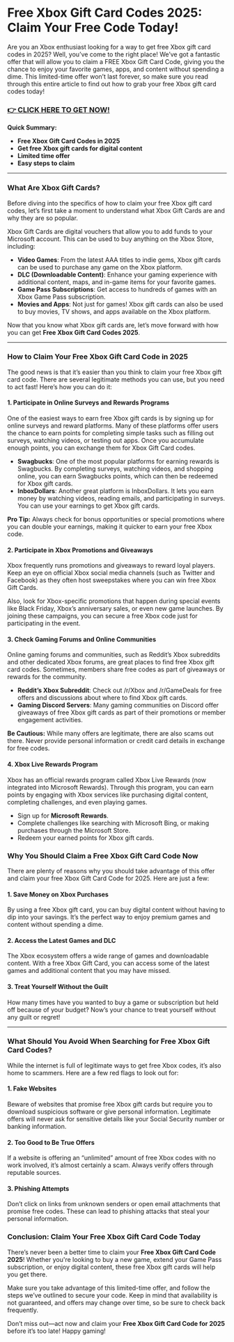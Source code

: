 # Free Xbox Gift Card Codes 2025: Claim Your Free Code Today!

Are you an Xbox enthusiast looking for a way to get free Xbox gift card codes in 2025? Well, you’ve come to the right place! We’ve got a fantastic offer that will allow you to claim a FREE Xbox Gift Card Code, giving you the chance to enjoy your favorite games, apps, and content without spending a dime. This limited-time offer won’t last forever, so make sure you read through this entire article to find out how to grab your free Xbox gift card codes today!

### [👉 CLICK HERE TO GET NOW!](https://freerewards.xyz/xbox/go/)

**Quick Summary:**  
- **Free Xbox Gift Card Codes in 2025**
- **Get free Xbox gift cards for digital content**
- **Limited time offer**
- **Easy steps to claim**

---

### What Are Xbox Gift Cards?

Before diving into the specifics of how to claim your free Xbox gift card codes, let’s first take a moment to understand what Xbox Gift Cards are and why they are so popular. 

Xbox Gift Cards are digital vouchers that allow you to add funds to your Microsoft account. This can be used to buy anything on the Xbox Store, including:

- **Video Games**: From the latest AAA titles to indie gems, Xbox gift cards can be used to purchase any game on the Xbox platform.
- **DLC (Downloadable Content)**: Enhance your gaming experience with additional content, maps, and in-game items for your favorite games.
- **Game Pass Subscriptions**: Get access to hundreds of games with an Xbox Game Pass subscription.
- **Movies and Apps**: Not just for games! Xbox gift cards can also be used to buy movies, TV shows, and apps available on the Xbox platform.

Now that you know what Xbox gift cards are, let’s move forward with how you can get **Free Xbox Gift Card Codes 2025**.

---

### How to Claim Your Free Xbox Gift Card Code in 2025

The good news is that it’s easier than you think to claim your free Xbox gift card code. There are several legitimate methods you can use, but you need to act fast! Here’s how you can do it:

#### 1. **Participate in Online Surveys and Rewards Programs**
One of the easiest ways to earn free Xbox gift cards is by signing up for online surveys and reward platforms. Many of these platforms offer users the chance to earn points for completing simple tasks such as filling out surveys, watching videos, or testing out apps. Once you accumulate enough points, you can exchange them for Xbox Gift Card codes.

- **Swagbucks**: One of the most popular platforms for earning rewards is Swagbucks. By completing surveys, watching videos, and shopping online, you can earn Swagbucks points, which can then be redeemed for Xbox gift cards.
- **InboxDollars**: Another great platform is InboxDollars. It lets you earn money by watching videos, reading emails, and participating in surveys. You can use your earnings to get Xbox gift cards.

**Pro Tip:** Always check for bonus opportunities or special promotions where you can double your earnings, making it quicker to earn your free Xbox code.

#### 2. **Participate in Xbox Promotions and Giveaways**
Xbox frequently runs promotions and giveaways to reward loyal players. Keep an eye on official Xbox social media channels (such as Twitter and Facebook) as they often host sweepstakes where you can win free Xbox Gift Cards. 

Also, look for Xbox-specific promotions that happen during special events like Black Friday, Xbox’s anniversary sales, or even new game launches. By joining these campaigns, you can secure a free Xbox code just for participating in the event.

#### 3. **Check Gaming Forums and Online Communities**
Online gaming forums and communities, such as Reddit’s Xbox subreddits and other dedicated Xbox forums, are great places to find free Xbox gift card codes. Sometimes, members share free codes as part of giveaways or rewards for the community.

- **Reddit’s Xbox Subreddit**: Check out /r/Xbox and /r/GameDeals for free offers and discussions about where to find Xbox gift cards.
- **Gaming Discord Servers**: Many gaming communities on Discord offer giveaways of free Xbox gift cards as part of their promotions or member engagement activities.

**Be Cautious:** While many offers are legitimate, there are also scams out there. Never provide personal information or credit card details in exchange for free codes.

#### 4. **Xbox Live Rewards Program**
Xbox has an official rewards program called Xbox Live Rewards (now integrated into Microsoft Rewards). Through this program, you can earn points by engaging with Xbox services like purchasing digital content, completing challenges, and even playing games.

- Sign up for **Microsoft Rewards**.
- Complete challenges like searching with Microsoft Bing, or making purchases through the Microsoft Store.
- Redeem your earned points for Xbox gift cards.

### Why You Should Claim a Free Xbox Gift Card Code Now

There are plenty of reasons why you should take advantage of this offer and claim your free Xbox Gift Card Code for 2025. Here are just a few:

#### 1. **Save Money on Xbox Purchases**
By using a free Xbox gift card, you can buy digital content without having to dip into your savings. It’s the perfect way to enjoy premium games and content without spending a dime.

#### 2. **Access the Latest Games and DLC**
The Xbox ecosystem offers a wide range of games and downloadable content. With a free Xbox Gift Card, you can access some of the latest games and additional content that you may have missed. 

#### 3. **Treat Yourself Without the Guilt**
How many times have you wanted to buy a game or subscription but held off because of your budget? Now’s your chance to treat yourself without any guilt or regret!

---

### What Should You Avoid When Searching for Free Xbox Gift Card Codes?

While the internet is full of legitimate ways to get free Xbox codes, it’s also home to scammers. Here are a few red flags to look out for:

#### 1. **Fake Websites**
Beware of websites that promise free Xbox gift cards but require you to download suspicious software or give personal information. Legitimate offers will never ask for sensitive details like your Social Security number or banking information.

#### 2. **Too Good to Be True Offers**
If a website is offering an “unlimited” amount of free Xbox codes with no work involved, it’s almost certainly a scam. Always verify offers through reputable sources.

#### 3. **Phishing Attempts**
Don’t click on links from unknown senders or open email attachments that promise free codes. These can lead to phishing attacks that steal your personal information.

### Conclusion: Claim Your Free Xbox Gift Card Code Today

There’s never been a better time to claim your **Free Xbox Gift Card Code 2025**! Whether you're looking to buy a new game, extend your Game Pass subscription, or enjoy digital content, these free Xbox gift cards will help you get there.

Make sure you take advantage of this limited-time offer, and follow the steps we’ve outlined to secure your code. Keep in mind that availability is not guaranteed, and offers may change over time, so be sure to check back frequently.

Don’t miss out—act now and claim your **Free Xbox Gift Card Code for 2025** before it’s too late! Happy gaming! 
